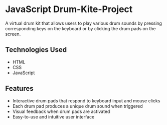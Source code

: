 # JavaScript Drum-Kite-Project

A virtual drum kit that allows users to play various drum sounds by pressing corresponding keys on the keyboard or by clicking the drum pads on the screen.

## Technologies Used

- HTML
- CSS
- JavaScript

## Features

- Interactive drum pads that respond to keyboard input and mouse clicks
- Each drum pad produces a unique drum sound when triggered
- Visual feedback when drum pads are activated
- Easy-to-use and intuitive user interface
